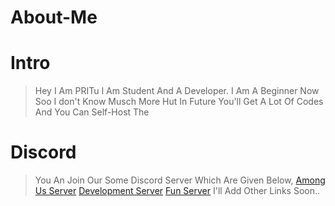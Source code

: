 # About-Me
# Intro
> Hey I Am PRITu I Am Student And A Developer. I Am A Beginner Now Soo I don't Know Musch More Hut In Future You'll Get A Lot Of Codes And You Can Self-Host The 

# Discord
> You An Join Our Some Discord Server Which Are Given Below,
[Among Us Server](https://discord.gg/yHYXJ3MGyu)
[Development Server](https://discord.gg/cmHm2bpfMR)
[Fun Server](https://discord.gg/NDTF62A)
> I'll Add Other Links Soon..
